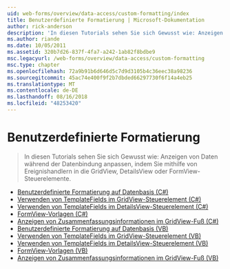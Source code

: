 ```yaml
---
uid: web-forms/overview/data-access/custom-formatting/index
title: Benutzerdefinierte Formatierung | Microsoft-Dokumentation
author: rick-anderson
description: 'In diesen Tutorials sehen Sie sich Gewusst wie: Anzeigen von Daten während der Datenbindung anpassen, indem Sie mithilfe von Ereignishandlern in die GridView, DetailsView oder FormView-Steuerelemente.'
ms.author: riande
ms.date: 10/05/2011
ms.assetid: 320b7d26-837f-4fa7-a242-1ab82f8bdbe9
msc.legacyurl: /web-forms/overview/data-access/custom-formatting
msc.type: chapter
ms.openlocfilehash: 72a9b91b6d646d5c7d9d3105b4c36eec38a98236
ms.sourcegitcommit: 45ac74e400f9f2b7dbded66297730f6f14a4eb25
ms.translationtype: MT
ms.contentlocale: de-DE
ms.lasthandoff: 08/16/2018
ms.locfileid: "48253420"
---
```

<a name="custom-formatting"></a>Benutzerdefinierte Formatierung
====================
> In diesen Tutorials sehen Sie sich Gewusst wie: Anzeigen von Daten während der Datenbindung anpassen, indem Sie mithilfe von Ereignishandlern in die GridView, DetailsView oder FormView-Steuerelemente.


- [Benutzerdefinierte Formatierung auf Datenbasis (C#)](custom-formatting-based-upon-data-cs.md)
- [Verwenden von TemplateFields im GridView-Steuerelement (C#)](using-templatefields-in-the-gridview-control-cs.md)
- [Verwenden von TemplateFields im DetailsView-Steuerelement (C#)](using-templatefields-in-the-detailsview-control-cs.md)
- [FormView-Vorlagen (C#)](using-the-formview-s-templates-cs.md)
- [Anzeigen von Zusammenfassungsinformationen im GridView-Fuß (C#)](displaying-summary-information-in-the-gridview-s-footer-cs.md)
- [Benutzerdefinierte Formatierung auf Datenbasis (VB)](custom-formatting-based-upon-data-vb.md)
- [Verwenden von TemplateFields im GridView-Steuerelement (VB)](using-templatefields-in-the-gridview-control-vb.md)
- [Verwenden von TemplateFields im DetailsView-Steuerelement (VB)](using-templatefields-in-the-detailsview-control-vb.md)
- [FormView-Vorlagen (VB)](using-the-formview-s-templates-vb.md)
- [Anzeigen von Zusammenfassungsinformationen im GridView-Fuß (VB)](displaying-summary-information-in-the-gridview-s-footer-vb.md)
